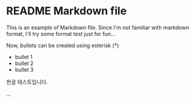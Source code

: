 # README Markdown file
This is an example of Markdown file.
Since I'm not familiar with markdown format,
I'll try some format test just for fun...

Now, bullets can be created using esterisk (*)
* bullet 1
* bullet 2
* bullet 3

한글 테스트입니다.

...